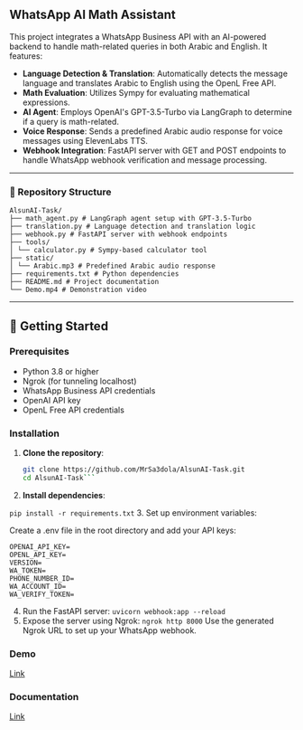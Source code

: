 ## WhatsApp AI Math Assistant

This project integrates a WhatsApp Business API with an AI-powered backend to handle math-related queries in both Arabic and English. It features:

- **Language Detection & Translation**: Automatically detects the message language and translates Arabic to English using the OpenL Free API.
- **Math Evaluation**: Utilizes Sympy for evaluating mathematical expressions.
- **AI Agent**: Employs OpenAI's GPT-3.5-Turbo via LangGraph to determine if a query is math-related.
- **Voice Response**: Sends a predefined Arabic audio response for voice messages using ElevenLabs TTS.
- **Webhook Integration**: FastAPI server with GET and POST endpoints to handle WhatsApp webhook verification and message processing.

---

### 📂 Repository Structure

```
AlsunAI-Task/
├── math_agent.py # LangGraph agent setup with GPT-3.5-Turbo
├── translation.py # Language detection and translation logic
├── webhook.py # FastAPI server with webhook endpoints
├── tools/
│ └── calculator.py # Sympy-based calculator tool
├── static/
│ └── Arabic.mp3 # Predefined Arabic audio response
├── requirements.txt # Python dependencies
├── README.md # Project documentation
└── Demo.mp4 # Demonstration video
```
---

## 🚀 Getting Started

### Prerequisites

- Python 3.8 or higher
- Ngrok (for tunneling localhost)
- WhatsApp Business API credentials
- OpenAI API key
- OpenL Free API credentials

### Installation

1. **Clone the repository**:

   ```bash
   git clone https://github.com/MrSa3dola/AlsunAI-Task.git
   cd AlsunAI-Task```
2. **Install dependencies**:

  ```pip install -r requirements.txt```
3. Set up environment variables:

Create a .env file in the root directory and add your API keys:

```OPENAI_API_KEY=your_openai_api_key
OPENAI_API_KEY=
OPENL_API_KEY=
VERSION=
WA_TOKEN=
PHONE_NUMBER_ID=
WA_ACCOUNT_ID=
WA_VERIFY_TOKEN=
```
4. Run the FastAPI server:
```uvicorn webhook:app --reload```
5. Expose the server using Ngrok:
```ngrok http 8000```
Use the generated Ngrok URL to set up your WhatsApp webhook.

### Demo
[Link](https://drive.google.com/file/d/1QeX22nkI43vnqoZLoZlfdsJ7LL1hI9Ia/view?usp=drive_link)

### Documentation
[Link](https://docs.google.com/document/d/19q1rY2hQGqxTH7jtdlaXQjX6JyABcnTUuAJyUsbmLFU/edit?usp=drive_link)
